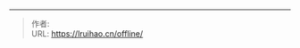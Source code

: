# 


<!-- You need do nothing for this page. -->


---

> 作者:   
> URL: https://lruihao.cn/offline/  

